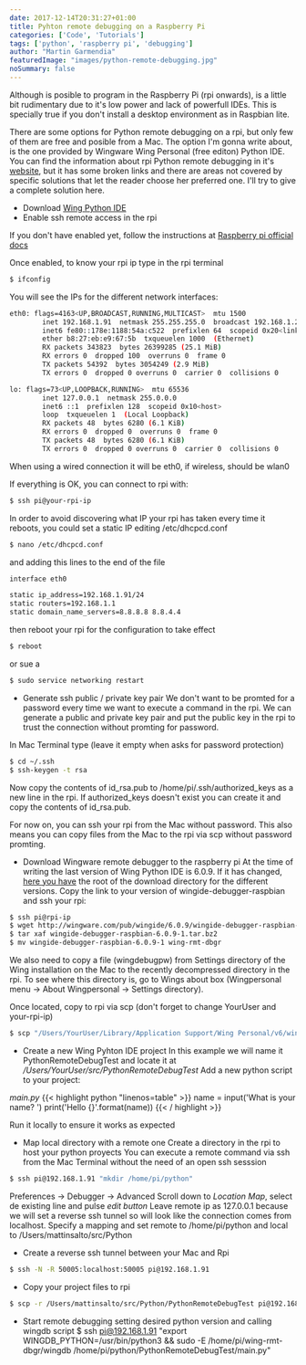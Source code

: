 ```yaml
---
date: 2017-12-14T20:31:27+01:00
title: Pyhton remote debugging on a Raspberry Pi
categories: ['Code', 'Tutorials']
tags: ['python', 'raspberry pi', 'debugging']
author: "Martin Garmendia"
featuredImage: "images/python-remote-debugging.jpg"
noSummary: false
---
```

Although is posible to program in the Raspberry Pi (rpi onwards), is a little bit rudimentary due to it's low power and lack of powerfull IDEs. This is specially true if you don't install a desktop environment as in Raspbian lite.

There are some options for Python remote debugging on a rpi, but only few of them are free and posible from a Mac. The option I'm gonna write about, is the one provided by Wingware Wing Personal (free editon) Python IDE. You can find the information about rpi Python remote debugging in it's [website][wingware-remote-dbg], but it has some broken links and there are areas not covered by specific solutions that let the reader choose her preferred one. I'll try to give a complete solution here.

* Download [Wing Python IDE][wingware-download]
* Enable ssh remote access in the rpi

If you don't have enabled yet, follow the instructions at
[Raspberry pi official docs][raspberry-ssh]

Once enabled, to know your rpi ip type in the rpi terminal
```sh
$ ifconfig
```
You will see the IPs for the different network interfaces:

```sh
eth0: flags=4163<UP,BROADCAST,RUNNING,MULTICAST>  mtu 1500
        inet 192.168.1.91  netmask 255.255.255.0  broadcast 192.168.1.255
        inet6 fe80::178e:1188:54a:c522  prefixlen 64  scopeid 0x20<link>
        ether b8:27:eb:e9:67:5b  txqueuelen 1000  (Ethernet)
        RX packets 343823  bytes 26399285 (25.1 MiB)
        RX errors 0  dropped 100  overruns 0  frame 0
        TX packets 54392  bytes 3054249 (2.9 MiB)
        TX errors 0  dropped 0 overruns 0  carrier 0  collisions 0

lo: flags=73<UP,LOOPBACK,RUNNING>  mtu 65536
        inet 127.0.0.1  netmask 255.0.0.0
        inet6 ::1  prefixlen 128  scopeid 0x10<host>
        loop  txqueuelen 1  (Local Loopback)
        RX packets 48  bytes 6280 (6.1 KiB)
        RX errors 0  dropped 0  overruns 0  frame 0
        TX packets 48  bytes 6280 (6.1 KiB)
        TX errors 0  dropped 0 overruns 0  carrier 0  collisions 0
```

When using a wired connection it will be eth0, if wireless, should be wlan0

If everything is OK, you can connect to rpi with:
```sh
$ ssh pi@your-rpi-ip
```

In order to avoid discovering what IP your rpi has taken every time it reboots, you could set a static IP editing /etc/dhcpcd.conf

```sh
$ nano /etc/dhcpcd.conf
```
and adding this lines to the end of the file
```sh
interface eth0

static ip_address=192.168.1.91/24
static routers=192.168.1.1
static domain_name_servers=8.8.8.8 8.8.4.4
```

then reboot your rpi for the configuration to take effect
```sh
$ reboot
```
or 
sue a 
```sh
$ sudo service networking restart
```

* Generate ssh public / private key pair 
We don't want to be promted for a password every time we want to execute a command in the rpi. We can generate a public and private key pair and put the public key in the rpi to trust the connection without promting for password.

In Mac Terminal type (leave it empty when asks for password protection)
```sh
$ cd ~/.ssh
$ ssh-keygen -t rsa
```

Now copy the contents of id_rsa.pub to /home/pi/.ssh/authorized_keys as a new line in the rpi. If authorized_keys doesn't exist you can create it and copy the contents of id_rsa.pub.

For now on, you can ssh your rpi from the Mac without password. This also means you can copy files from the Mac to the rpi via scp without password promting.

* Download Wingware remote debugger to the raspberry pi
At the time of writing the last version of Wing Python IDE is 6.0.9. If it has changed, [here you have][wingware-remote-dbg] the root of the download directory for the different versions. Copy the link to your version of wingide-debugger-raspbian and ssh your rpi:

```sh
$ ssh pi@rpi-ip
$ wget http://wingware.com/pub/wingide/6.0.9/wingide-debugger-raspbian-6.0.9-1.tar.bz2
$ tar xaf wingide-debugger-raspbian-6.0.9-1.tar.bz2
$ mv wingide-debugger-raspbian-6.0.9-1 wing-rmt-dbgr
```

We also need to copy a file (wingdebugpw) from Settings directory of the Wing installation on the Mac to the recently decompressed directory in the rpi. To see where this directory is, go to Wings about box (Wingpersonal menu -> About Wingpersonal -> Settings directory).

Once located, copy to rpi via scp (don't forget to change YourUser and your-rpi-ip)
```sh
$ scp "/Users/YourUser/Library/Application Support/Wing Personal/v6/wingdebugpw" pi@your-rpi-ip:/home/pi/wing-rmt-dbgr
```

* Create a new Wing Pyhton IDE project
In this example we will name it PythonRemoteDebugTest 
and locate it at 
*/Users/YourUser/src/PythonRemoteDebugTest*
Add a new python script to your project: 

*main.py*
{{< highlight python "linenos=table" >}}
name = input('What is your name? ')
print('Hello {}'.format(name))
{{< / highlight >}}

Run it locally to ensure it works as expected

* Map local directory with a remote one
Create a directory in the rpi to host your python proyects
You can execute a remote command via ssh from the Mac Terminal without the need of an open ssh sesssion
```sh
$ ssh pi@192.168.1.91 "mkdir /home/pi/python"
```

Preferences -> Debugger -> Advanced
Scroll down to *Location Map*, select de existing line and pulse *edit button*
Leave remote ip as 127.0.0.1 because we will set a reverse ssh tunnel so will look like the connection comes from localhost. Specify a mapping and set remote to
/home/pi/python 
and local to 
/Users/mattinsalto/src/Python

* Create a reverse ssh tunnel between your Mac and Rpi
```sh
$ ssh -N -R 50005:localhost:50005 pi@192.168.1.91
```
* Copy your project files to rpi
```sh
$ scp -r /Users/mattinsalto/src/Python/PythonRemoteDebugTest pi@192.168.1.91:/home/pi/python
```
* Start remote debugging setting desired python version and calling wingdb script 
$ ssh pi@192.168.1.91 "export WINGDB_PYTHON=/usr/bin/python3 && sudo -E /home/pi/wing-rmt-dbgr/wingdb /home/pi/python/PythonRemoteDebugTest/main.py"

[wingware-download]: http://wingware.com/downloads/wing-personal
[wingware-remote-dbg]: http://wingware.com/pub/wingide/
[raspberry-ssh]: https://www.raspberrypi.org/documentation/remote-access/ssh/
